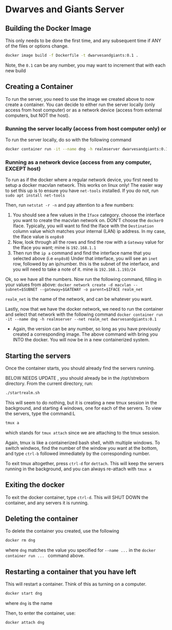 # Dwarves and Giants Server

## Building the Docker Image
This only needs to be done the first time, and any subsequent time if ANY of the files or options change.
```sh
docker image build -f Dockerfile -t dwarvesandgiants:0.1 .
```
Note, the `0.1` can be any number, you may want to increment that with each new build

## Creating a Container
To run the server, you need to use the image we created above to now create a container. You can decide to either run the server locally (only access from host computer) or as a network device (access from external computers, but NOT the host).

### Running the server locally (access from host computer only) or
To run the server locally, do so with the following command 
```sh
docker container run -it --name dng -h realmserver dwarvesandgiants:0.1
```

### Running as a network device (access from any computer, EXCEPT host)
To run as if the docker where a regular network device, you first need to setup a docker macvlan network. This works on linux only!
The easier way to set this up is to ensure you have `net-tools` installed. If you do not, run `sudo apt install net-tools`

Then, run `netstat -r -n` and pay attention to a few numbers:
1. You should see a few values in the `Iface` category. choose the interface you want to create the macvlan network on. DON'T choose the `docker0` Iface. Typically, you will want to find the Iface with the `Destination` column value which matches your internal (LAN) ip address. In my case, the Iface value is `enp8s0`
2. Now, look through all the rows and find the row with a `Gateway` value for the Iface you want; mine is `192.168.1.1`
3. Then run the `ip a` command and find the interface name that you selected above (i.e `enp8s0`) Under that interface, you will see an `inet ` row, followed by an ip/number. this is the subnet of the interface, and you will need to take a note of it. mine is `192.168.1.193/24`

Ok, so we have all the numbers. Now run the following command, filling in your values from above:
`docker network create -d macvlan --subnet=$SUBNET --gateway=$GATEWAY -o parent=$IFACE realm_net`

`realm_net` is the name of the network, and can be whatever you want.

Lastly, now that we have the docker network, we need to run the container and select that network with the following command
`docker container run -it --name dng -h realmserver --net realm_net dwarvesandgiants:0.1`

- Again, the version can be any number, so long as you have previously created a corresponding image.
The above command with bring you INTO the docker. You will now be in a new containerized system.


## Starting the servers
Once the container starts, you should already find the servers running.

BELOW NEEDS UPDATE
, you should already be in the /opt/streborn directory. From the current directory, run:
```sh
./startrealm.sh
```
This will seem to do nothing, but it is creating a new tmux session in the background, and starting 4 windows, one for each of the servers.
To view the servers, type the command:L
```sh
tmux a
```
which stands for `tmux attach` since we are attaching to the tmux session.

Again, tmux is like a containerized bash shell, whith multiple windows. To switch windwos, find the number of the window you want at the bottom, and type `ctrl-b` followed immediately by the corresponding number.

To exit tmux altogether, press `ctrl-d` for `dettach`. This will keep the servers running in the background, and you can always re-attach with `tmux a`

## Exiting the docker
To exit the docker container, type `ctrl-d`. This will SHUT DOWN the container, and any servers it is running.

## Deleting the container
To delete the container you created, use the following 
```sh
docker rm dng
```
where `dng` matches the value you specified for `--name ...` in the `docker container run ... ` command above.

## Restarting a container that you have left
This will restart a container. Think of this as turning on a computer.
```sh
docker start dng
```
where `dng` is the name

Then, to enter the container, use:
```sh
docker attach dng
```


